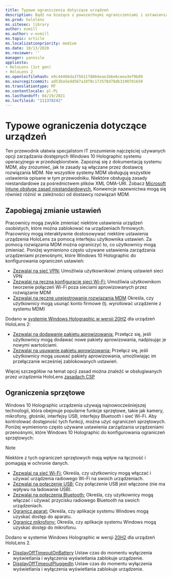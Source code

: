 ```yaml
---
title: Typowe ograniczenia dotyczące urządzeń
description: Bądź na bieżąco z powszechnymi ograniczeniami i ustawieniami urządzeń HoloLens rzeczywistości mieszanej.
ms.prod: hololens
ms.sitesec: library
author: evmill
ms.author: v-evmill
ms.topic: article
ms.localizationpriority: medium
ms.date: 10/13/2020
ms.reviewer: ''
manager: yannisle
appliesto:
- HoloLens (1st gen)
- HoloLens 2
ms.openlocfilehash: e9c44466da375611f8864eae1b6e6ceea3ef9b09
ms.sourcegitcommit: ad53ba5edd567a18f0c172578d78db3190701650
ms.translationtype: MT
ms.contentlocale: pl-PL
ms.lasthandoff: 04/19/2021
ms.locfileid: "111378242"
---
```

# <a name="common-device-restrictions"></a>Typowe ograniczenia dotyczące urządzeń 

Ten przewodnik ułatwia specjalistom IT zrozumienie najczęściej używanych opcji zarządzania dostępnych Windows 10 Holographic systemu operacyjnego w przedsiębiorstwie. Zapoznaj się z dokumentacją systemu MDM, aby zrozumieć, jak te zasady są włączane przez dostawcę rozwiązania MDM. Nie wszystkie systemy MDM obsługują wszystkie ustawienia opisane w tym przewodniku. Niektóre obsługują zasady niestandardowe za pośrednictwem plików XML OMA-URI. Zobacz [Microsoft Intune obsługę zasad niestandardowych.](https://docs.microsoft.com/mem/intune/configuration/custom-settings-windows-10) Konwencje nazewnictwa mogą się również różnić w zależności od dostawcy rozwiązań MDM.

## <a name="prevent-changing-of-settings"></a>Zapobiegaj zmianie ustawień
Pracownicy mogą zwykle zmieniać niektóre ustawienia urządzeń osobistych, które można zablokować na urządzeniach firmowych. Pracownicy mogą interaktywnie dostosowywać niektóre ustawienia urządzenia HoloLens za pomocą interfejsu użytkownika ustawień. Za pomocą rozwiązania MDM można ograniczyć to, co użytkownicy mogą zmieniać. Poniżej wymieniono często używane ustawienia zarządzania urządzeniami przenośnymi, które Windows 10 Holographic do konfigurowania ograniczeń ustawień:
-   [Zezwalaj na sieć VPN:](https://docs.microsoft.com/windows/client-management/mdm/policy-csp-settings#settings-allowvpn) Umożliwia użytkownikowi zmianę ustawień sieci VPN
-   [Zezwalaj na ręczną konfigurację sieci Wi-Fi:](https://docs.microsoft.com/windows/client-management/mdm/policy-csp-wifi#wifi-allowmanualwificonfiguration) Umożliwia użytkownikom tworzenie połączeń Wi-Fi poza sieciami aprowizowanych przez rozwiązanie MDM
-   [Zezwalaj na ręczne unejestrowanie rozwiązania MDM](https://docs.microsoft.com/windows/client-management/mdm/policy-csp-experience#experience-allowmanualmdmunenrollment) Określa, czy użytkownicy mogą usunąć konto firmowe (tj. wyrollować urządzenie z systemu MDM)

Dodano w [systemie Windows Holographic w wersji 20H2](hololens-release-notes.md#windows-holographic-version-20h2) dla urządzeń HoloLens 2:
- [Zezwalaj na dodawanie pakietu aprowizowania:](https://docs.microsoft.com/windows/client-management/mdm/policy-csp-security#security-allowaddprovisioningpackage) Przełącz się, jeśli użytkownicy mogą dodawać nowe pakiety aprowizowania, nadpisując je nowymi wartościami.
- [Zezwalaj na usuwanie pakietu aprowizowania:](https://docs.microsoft.com/windows/client-management/mdm/policy-csp-security#security-allowremoveprovisioningpackage) Przełącz się, jeśli użytkownicy mogą usuwać pakiety aprowizowania, umożliwiając im przełączanie wcześniej zablokowanych ustawień.

Więcej szczegółów na temat opcji zasad można znaleźć w obsługiwanych przez urządzenia HoloLens [zasadach CSP](https://docs.microsoft.com/windows/client-management/mdm/policy-csps-supported-by-hololens2)

## <a name="hardware-restrictions"></a>Ograniczenia sprzętowe
Windows 10 Holographic urządzenia używają najnowocześniejszej technologii, która obejmuje popularne funkcje sprzętowe, takie jak kamery, mikrofony, głośniki, interfejsy USB, interfejsy Bluetooth i sieć Wi-Fi. Aby kontrolować dostępność tych funkcji, można użyć ograniczeń sprzętowych.
Poniżej wymieniono często używane ustawienia zarządzania urządzeniami przenośnymi, które Windows 10 Holographic do konfigurowania ograniczeń sprzętowych:

> [!NOTE]
> Niektóre z tych ograniczeń sprzętowych mają wpływ na łączność i pomagają w ochronie danych.

-   [Zezwalaj na sieć Wi-Fi:](https://docs.microsoft.com/windows/client-management/mdm/policy-csp-wifi#wifi-allowwifi) Określa, czy użytkownicy mogą włączać i używać urządzenia radiowego Wi-Fi na swoich urządzeniach.
-   [Zezwalaj na połączenie USB:](https://docs.microsoft.com/windows/client-management/mdm/policy-csp-connectivity#connectivity-allowusbconnection) Czy połączenie USB jest włączone (nie ma wpływu na ładowanie USB).
-   [Zezwalaj na połączenia Bluetooth:](https://docs.microsoft.com/windows/client-management/mdm/policy-csp-connectivity#connectivity-allowbluetooth) Określa, czy użytkownicy mogą włączać i używać przycisku radiowego Bluetooth na swoich urządzeniach.
-   [Ogranicz aparat:](https://docs.microsoft.com/windows/client-management/mdm/policy-csp-privacy#privacy-letappsaccesscamera) Określa, czy aplikacje systemu Windows mogą uzyskać dostęp do aparatu.
-   [Ogranicz mikrofony:](https://docs.microsoft.com/windows/client-management/mdm/policy-csp-privacy#privacy-letappsaccessmicrophone) Określa, czy aplikacje systemu Windows mogą uzyskać dostęp do mikrofonu.

Dodano w systemie Windows Holographic w wersji [20H2](hololens-release-notes.md#windows-holographic-version-20h2) dla urządzeń HoloLens 2. 
- [DisplayOffTimeoutOnBattery](https://docs.microsoft.com/windows/client-management/mdm/policy-csp-power#power-displayofftimeoutonbattery) Ustaw czas do momentu wyłączenia wyświetlania i wyłączenia wyświetlania zablokuje urządzenie. 
- [DisplayOffTimeoutPluggedIn](https://docs.microsoft.com/windows/client-management/mdm/policy-csp-power#power-displayofftimeoutpluggedin) Ustaw czas do momentu wyłączenia wyświetlania i wyłączenia wyświetlania zablokuje urządzenie. 
